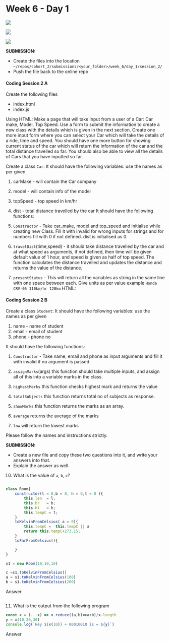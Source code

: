 # Week 6 - Day 1
![](https://img.shields.io/badge/MASAI-SPARTANS-red?logo=&style=for-the-badge)

![](https://img.shields.io/badge/WEEK6-DAY1-green)

![](https://img.shields.io/badge/CODING-SESSION-2-red)

**SUBMISSION:**
- Create the files into the location `~/repos/cohort_2/submissions/<your_folder>/week_6/day_1/session_2/` 
- Push the file  back to the online repo


#### Coding Session 2 A

Create the following files
- index.html
- index.js

Using HTML:
Make a page that will take input from a user of a Car:
Car make, Model, Top Speed.
Use a form to submit the information to create a new class with the details which is given in the next section.
Create one more input form where you can select your Car which will take the details of a ride, time and speed.
You should have one more button for showing current status of the car which will return the information of the car and the total distance travelled so far.
You should also be able to view all the details of Cars that you have inputted so far.


Create a class `Car`:
It should have the following variables: use the names as per given
1. carMake - will contain the Car company
2. model - will contain info of the model
3. topSpeed - top speed in km/hr
4. dist - total distance travelled by the car
It should have the following functions:
1. `Constructor` - Take car_make, model and top_speed and initialise while creating new Class. Fill it with invalid for wrong inputs for strings and for numbers fill with 0 if not defined. dist is initialised as 0.

2. `travelDist`(time,speed) - it should take distance travelled by the car and at what speed as arguments, if not defined, then time will be given default value of 1 hour, and speed is given as half of top speed. The function calculates the distance travelled and updates the distance and returns the value of the distance.

3. `presentStatus` - This will return all the variables as string in the same line with one space between each. Give units as per value
    example `Honda CRV-05 110km/hr 120km`
HTML:
   

#### Coding Session 2 B

Create a class `Student`:
It should have the following variables: use the names as per given
1. name - name of student
2. email - email of student
3. phone - phone no

It should have the following functions:
1. `Constructor` - Take name, email and phone as input arguments and fill it with invalid if no argument is passed. 

2. `assignMarks`(args) this function should take multiple inputs, and assign all of this into a variable marks in the class.

3. `highestMarks` this function checks highest mark and returns the value

4. `totalSubjects` this function returns total no of subjects as response.

5. `showMarks` this function returns the marks as an array.

6. `average` returns the average of the marks

6. `low` will return the lowest marks 

Please follow the names and instructions strictly. 


**SUBMISSION:**
- Create a new file and copy these two questions into it, and write your answers into that. 
- Explain the answer as well.


10. What is the value of `a`, `b`, `c`?
```javascript

class Room{
    constructor(l = 0,b = 0, h = 0,t = 0 ){
        this.len  = l;
        this.br   = b;
        this.ht   = h;
        this.tempC = t;
    }
    toKelvinFromCelsius( a = 0){
        this.tempC =  this.tempC || a
        return this.tempC+273.15;
    }
    toFarFromCelsius(){

    }
}

s1 = new Room(10,10,10)

c =s1.toKelvinFromCelsius()
a = s1.toKelvinFromCelsius(100)
b = s1.toKelvinFromCelsius(200)

```
Answer

```

```
11. What is the output from the following program
```javascript
const x = (...x) => x.reduce((a,b)=>a+b)/x.length
y = x(10,20,30)
console.log(`Hey ${x(10)} + 00010010 is = ${y}`)
```
Answer

```

```
